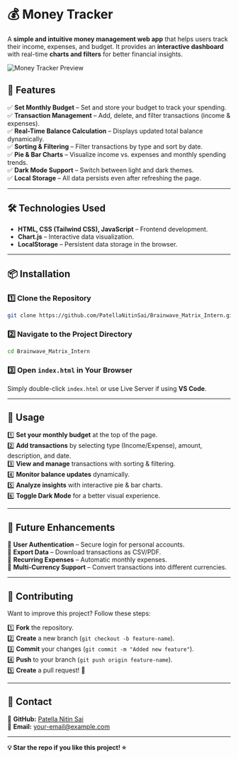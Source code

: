 # 💰 Money Tracker  

A **simple and intuitive money management web app** that helps users track their income, expenses, and budget. It provides an **interactive dashboard** with real-time **charts and filters** for better financial insights.  

![Money Tracker Preview](https://via.placeholder.com/800x400)  

## 🚀 Features  

✅ **Set Monthly Budget** – Set and store your budget to track your spending.  
✅ **Transaction Management** – Add, delete, and filter transactions (income & expenses).  
✅ **Real-Time Balance Calculation** – Displays updated total balance dynamically.  
✅ **Sorting & Filtering** – Filter transactions by type and sort by date.  
✅ **Pie & Bar Charts** – Visualize income vs. expenses and monthly spending trends.  
✅ **Dark Mode Support** – Switch between light and dark themes.  
✅ **Local Storage** – All data persists even after refreshing the page.  

---

## 🛠️ Technologies Used  

- **HTML, CSS (Tailwind CSS), JavaScript** – Frontend development.  
- **Chart.js** – Interactive data visualization.  
- **LocalStorage** – Persistent data storage in the browser.  

---

## 📦 Installation  

### 1️⃣ Clone the Repository  
```sh
git clone https://github.com/PatellaNitinSai/Brainwave_Matrix_Intern.git
```
### 2️⃣ Navigate to the Project Directory  
```sh
cd Brainwave_Matrix_Intern
```
### 3️⃣ Open `index.html` in Your Browser  
Simply double-click `index.html` or use Live Server if using **VS Code**.  

---

## 🎯 Usage  

1️⃣ **Set your monthly budget** at the top of the page.  
2️⃣ **Add transactions** by selecting type (Income/Expense), amount, description, and date.  
3️⃣ **View and manage** transactions with sorting & filtering.  
4️⃣ **Monitor balance updates** dynamically.  
5️⃣ **Analyze insights** with interactive pie & bar charts.  
6️⃣ **Toggle Dark Mode** for a better visual experience.  

---

## 🚀 Future Enhancements  

🔹 **User Authentication** – Secure login for personal accounts.  
🔹 **Export Data** – Download transactions as CSV/PDF.  
🔹 **Recurring Expenses** – Automatic monthly expenses.  
🔹 **Multi-Currency Support** – Convert transactions into different currencies.  

---

## 🤝 Contributing  

Want to improve this project? Follow these steps:  

1️⃣ **Fork** the repository.  
2️⃣ **Create** a new branch (`git checkout -b feature-name`).  
3️⃣ **Commit** your changes (`git commit -m "Added new feature"`).  
4️⃣ **Push** to your branch (`git push origin feature-name`).  
5️⃣ **Create** a pull request! 🚀  

---

## 📩 Contact  

🔗 **GitHub:** [Patella Nitin Sai](https://github.com/PatellaNitinSai)  
📧 **Email:** [your-email@example.com](mailto:nitinsaipatella1234@gmail.com)  

---

**💡 Star the repo if you like this project! ⭐**  
